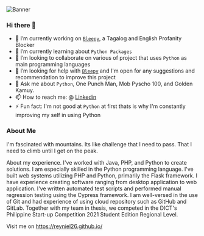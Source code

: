 ![Banner](https://user-images.githubusercontent.com/58727783/204416496-b85c0f2d-d05a-44d8-a7fe-af8b396c2c05.png)

### Hi there 👋



- 🔭 I’m currently working on [`Bleepy`](https://github.com/reyniel26/bleepy), a Tagalog and English Profanity Blocker
- 🌱 I’m currently learning about `Python Packages` 
- 👯 I’m looking to collaborate on various of project that uses `Python` as main programming languages
- 🤔 I’m looking for help with [`Bleepy`](https://github.com/reyniel26/bleepy) and I'm open for any suggestions and recommendation to improve this project
- 💬 Ask me about `Python`, One Punch Man, Mob Pyscho 100, and Golden Kamuy. 
- 📫 How to reach me: @ [Linkedin](https://www.linkedin.com/in/rmescamillas/)
- ⚡ Fun fact: I'm not good at `Python` at first thats is why I'm constantly improving my self in using Python

### About Me

I'm fascinated with mountains. Its like challenge that I need to pass. That I need to climb until I get on the peak.

About my experience. I've worked with Java, PHP, and Python to create solutions. I am especially skilled in the Python programming language. I've built web systems utilizing PHP and Python, primarily the Flask framework. I have experience creating software ranging from desktop application to web application.  I've written automated test scripts and performed manual regression testing using the Cypress framework. I am well-versed in the use of Git and had experience of using cloud repository such as GitHub and GitLab. Together with my team in thesis, we competed in the DICT's Philippine Start-up Competition 2021 Student Edition  Regional Level.


Visit me on https://reyniel26.github.io/

